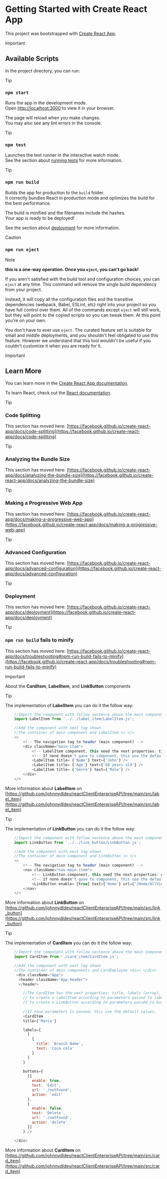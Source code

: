# Getting Started with Create React App

This project was bootstrapped with [Create React App](https://github.com/facebook/create-react-app).

> [!IMPORTANT]
> ## Available Scripts

In the project directory, you can run:

> [!TIP]
> ### `npm start`

Runs the app in the development mode.\
Open [http://localhost:3000](http://localhost:3000) to view it in your browser.

The page will reload when you make changes.\
You may also see any lint errors in the console.

> [!TIP]
> ### `npm test`

Launches the test runner in the interactive watch mode.\
See the section about [running tests](https://facebook.github.io/create-react-app/docs/running-tests) for more information.

> [!TIP]
> ### `npm run build`

Builds the app for production to the `build` folder.\
It correctly bundles React in production mode and optimizes the build for the best performance.

The build is minified and the filenames include the hashes.\
Your app is ready to be deployed!

See the section about [deployment](https://facebook.github.io/create-react-app/docs/deployment) for more information.

> [!CAUTION]
### `npm run eject`

> [!NOTE]
**this is a one-way operation. Once you `eject`, you can't go back!**

If you aren't satisfied with the build tool and configuration choices, you can `eject` at any time. This command will remove the single build dependency from your project.

Instead, it will copy all the configuration files and the transitive dependencies (webpack, Babel, ESLint, etc) right into your project so you have full control over them. All of the commands except `eject` will still work, but they will point to the copied scripts so you can tweak them. At this point you're on your own.

You don't have to ever use `eject`. The curated feature set is suitable for small and middle deployments, and you shouldn't feel obligated to use this feature. However we understand that this tool wouldn't be useful if you couldn't customize it when you are ready for it.

> [!IMPORTANT]
> ## Learn More

You can learn more in the [Create React App documentation](https://facebook.github.io/create-react-app/docs/getting-started).

To learn React, check out the [React documentation](https://reactjs.org/).

> [!TIP]
> ### Code Splitting

This section has moved here: [https://facebook.github.io/create-react-app/docs/code-splitting](https://facebook.github.io/create-react-app/docs/code-splitting)

> [!TIP]
> ### Analyzing the Bundle Size

This section has moved here: [https://facebook.github.io/create-react-app/docs/analyzing-the-bundle-size](https://facebook.github.io/create-react-app/docs/analyzing-the-bundle-size)

> [!TIP]
> ### Making a Progressive Web App

This section has moved here: [https://facebook.github.io/create-react-app/docs/making-a-progressive-web-app](https://facebook.github.io/create-react-app/docs/making-a-progressive-web-app)

> [!TIP]
> ### Advanced Configuration

This section has moved here: [https://facebook.github.io/create-react-app/docs/advanced-configuration](https://facebook.github.io/create-react-app/docs/advanced-configuration)

> [!TIP]
> ### Deployment

This section has moved here: [https://facebook.github.io/create-react-app/docs/deployment](https://facebook.github.io/create-react-app/docs/deployment)

> [!TIP]
> ### `npm run build` fails to minify

This section has moved here: [https://facebook.github.io/create-react-app/docs/troubleshooting#npm-run-build-fails-to-minify](https://facebook.github.io/create-react-app/docs/troubleshooting#npm-run-build-fails-to-minify)


> [!IMPORTANT]
> About the **CardItem**, **LabelItem**, and **LinkButton** components 

> [!TIP]
> The implementation of **LabelItem** you can do it the follow way:

```javascript
    //Import the component with follow sentence above the main component with you've been work
    import LabelItem from '../../label_item/LabelItem.js';

    //Add the component with next tag shown
    //The container of main component and LabelItem <> </>
    <> 
        <!-- The navigation tag to header (main component) -->
        <div className="main-item">
            <!-- LabelItem component, this need the next properties: title, text.
            <!-- If none doesn't gave to component, this use the default properties. -->
            <LabelItem title= {'Name'} text={'John'} />
            <LabelItem title= {'Age'} text={'60 years old'} />
            <LabelItem title= {'Genre'} text={'Male'} />
        </div>
    </>

```
More information about **LabelItem** on [https://github.com/johnnydldev/reactClientEnterpriseAPI/tree/main/src/label_item](https://github.com/johnnydldev/reactClientEnterpriseAPI/tree/main/src/label_item)

> [!TIP]
> The implementation of **LinkButton** you can do it the follow way:

```javascript
    //Import the component with follow sentence above the main component with you've been work
    import LinkButton from '../../link_button/LinkButton.js';

    //Add the component with next tag shown
    //The container of main component and LinkButton <> </>
    <> 
        <!-- The navigation tag to header (main component) -->
        <nav className="nav-main-item">
            <!-- LinkButton component, this need the next properties: enable, text, url and action (several options) when you use the proprty action you can choose the next options to button types: edit, submit, link (default), delete, and info -->
            <!-- If none doesn't gave to component, this use the default properties. -->
            <LinkButton enable= {true} text={'Home'} url={'/Home/AllViews'} action={'edit'} />
        </nav>
    </>

```
More information about **LinkButton** on [https://github.com/johnnydldev/reactClientEnterpriseAPI/tree/main/src/link_button](https://github.com/johnnydldev/reactClientEnterpriseAPI/tree/main/src/link_button)


> [!TIP]
> The implementation of **CardItem** you can do it the follow way:

```javascript
    //Import the component with follow sentence above the main component with you've been work
    import CardItem from './card_item/CardItem.js';

    //Add the component with next tag shown
    //The container of main components and CardEmployee <div> </div>
     <div className="App">
      <header className="App-header">
      </header>

        //The CardItem has the next properties: title, labels (array), buttons (array) those use the map function 
        // to create a LabelItem according to parameters passed to labels property. 
        // to create a LinkButton according to parameters passed to buttons property. 
        
        //If none parameters is passed, this use the default values. 
        <CardItem
        title={'Marca'}

        labels={
          [
            {
              title: 'Branch Name',
              text: 'Coca cola'
            }
          ]
        }  
        
        buttons={
          [{
            enable: true,
            text: 'Edit',
            url: './notFound',
            action: 'edit'
          },
          {
            enable: false,
            text: 'Delete',
            url: './notFound',
            action: 'delete'
          }]
        } />

    </div>

```
More information about **CardItem** on [https://github.com/johnnydldev/reactClientEnterpriseAPI/tree/main/src/card_item](https://github.com/johnnydldev/reactClientEnterpriseAPI/tree/main/src/card_item)

